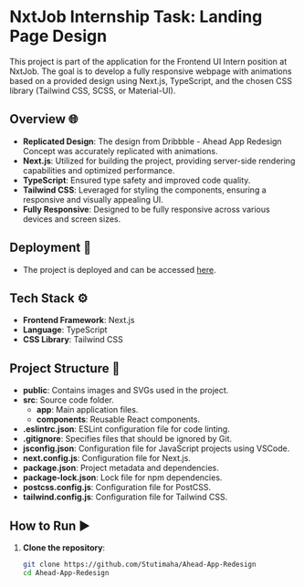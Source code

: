 # NxtJob Internship Task: Landing Page Design

This project is part of the application for the Frontend UI Intern position at NxtJob. The goal is to develop a fully responsive webpage with animations based on a provided design using Next.js, TypeScript, and the chosen CSS library (Tailwind CSS, SCSS, or Material-UI).

## Overview 🌐

- **Replicated Design**: The design from Dribbble - Ahead App Redesign Concept was accurately replicated with animations.
- **Next.js**: Utilized for building the project, providing server-side rendering capabilities and optimized performance.
- **TypeScript**: Ensured type safety and improved code quality.
- **Tailwind CSS**: Leveraged for styling the components, ensuring a responsive and visually appealing UI.
- **Fully Responsive**: Designed to be fully responsive across various devices and screen sizes.

## Deployment 🚀

- The project is deployed and can be accessed [here](#https://nxt-job-woad.vercel.app/).



## Tech Stack ⚙️

- **Frontend Framework**: Next.js
- **Language**: TypeScript
- **CSS Library**: Tailwind CSS

## Project Structure 📂

- **public**: Contains images and SVGs used in the project.
- **src**: Source code folder.
  - **app**: Main application files.
  - **components**: Reusable React components.
- **.eslintrc.json**: ESLint configuration file for code linting.
- **.gitignore**: Specifies files that should be ignored by Git.
- **jsconfig.json**: Configuration file for JavaScript projects using VSCode.
- **next.config.js**: Configuration file for Next.js.
- **package.json**: Project metadata and dependencies.
- **package-lock.json**: Lock file for npm dependencies.
- **postcss.config.js**: Configuration file for PostCSS.
- **tailwind.config.js**: Configuration file for Tailwind CSS.

## How to Run ▶️

1. **Clone the repository**:
   ```bash
   git clone https://github.com/Stutimaha/Ahead-App-Redesign
   cd Ahead-App-Redesign
